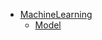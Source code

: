 - [MachineLearning](doc/Stretchy/MachineLearning.md)
  - [Model](doc/Stretchy/MachineLearning/Model.md)
